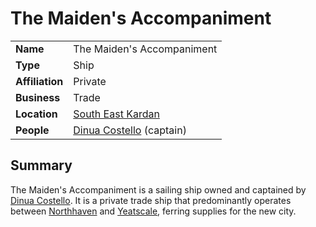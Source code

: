 # The Maiden's Accompaniment

|||
| --- | --- |
| **Name** | The Maiden's Accompaniment |
| **Type** | Ship |
| **Affiliation** | Private |
| **Business** | Trade |
| **Location** | [South East Kardan](../regions/south-east-kardan.md) |
| **People** | [Dinua Costello](../../characters/dinua-costello.md) (captain) |

## Summary

The Maiden's Accompaniment is a sailing ship owned and captained by [Dinua Costello](../../characters/dinua-costello.md). It is a private trade ship that predominantly operates between [Northhaven](../cities/northhaven.md) and [Yeatscale](../cities/yeatscale.md), ferring supplies for the new city.
